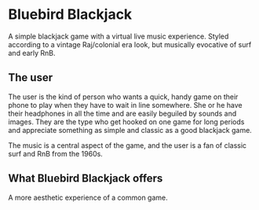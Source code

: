 # Bluebird Blackjack

A simple blackjack game with a virtual live music experience. Styled according to a vintage Raj/colonial era look, but musically evocative of surf and early RnB.

## The user

The user is the kind of person who wants a quick, handy game on their phone to play when they have to wait in line somewhere. She or he have their headphones in all the time and are easily beguiled by sounds and images. They are the type who get hooked on one game for long periods and appreciate something as simple and classic as a good blackjack game.

The music is a central aspect of the game, and the user is a fan of classic surf and RnB from the 1960s.

## What Bluebird Blackjack offers

A more aesthetic experience of a common game.
